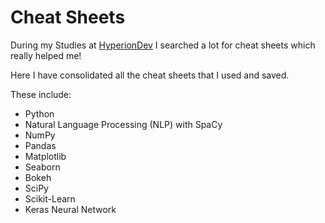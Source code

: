 # Cheat Sheets
During my Studies at <a href="https://www.hyperiondev.com/?utm_source=direct&utm_medium=referral&utm_campaign=earn_R2500&referral_code=MMH9TZ15" title="Go to HyperionDev Website" target="blank">HyperionDev</a> I searched a lot for cheat sheets which really helped me!

Here I have consolidated all the cheat sheets that I used and saved.

These include:
- Python
- Natural Language Processing (NLP) with SpaCy
- NumPy
- Pandas
- Matplotlib
- Seaborn
- Bokeh
- SciPy
- Scikit-Learn
- Keras Neural Network
